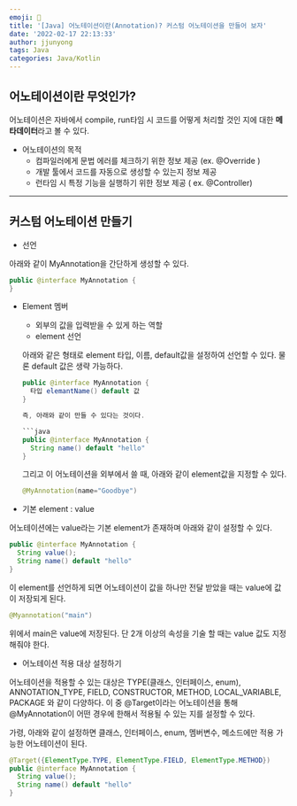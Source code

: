 ```yaml
---
emoji: 🧢
title: '[Java] 어노테이션이란(Annotation)? 커스텀 어노테이션을 만들어 보자'
date: '2022-02-17 22:13:33'
author: jjunyong
tags: Java
categories: Java/Kotlin
---
```


## 어노테이션이란 무엇인가?

어노테이션은 자바에서 compile, run타임 시 코드를 어떻게 처리할 것인 지에 대한 **메타데이터**라고 볼 수 있다.

- 어노테이션의 목적
   - 컴파일러에게 문법 에러를 체크하기 위한 정보 제공 (ex. @Override )
   - 개발 툴에서 코드를 자동으로 생성할 수 있는지 정보 제공
   - 런타임 시 특정 기능을 실행하기 위한 정보 제공 ( ex. @Controller)




---

## 커스텀 어노테이션 만들기

- 선언

아래와 같이 MyAnnotation을 간단하게 생성할 수 있다. 

```java
public @interface MyAnnotation { 
}
```

- Element 멤버
  - 외부의 값을 입력받을 수 있게 하는 역할
  - element 선언
  
  아래와 같은 형태로 element 타입, 이름, default값을 설정하여 선언할 수 있다.
  물론 default 값은 생략 가능하다. 

  ```java
  public @interface MyAnnotation { 
    타입 elemantName() default 값 
  }

  즉, 아래와 같이 만들 수 있다는 것이다.

  ```java
  public @interface MyAnnotation { 
    String name() default "hello"
  }
  ```

  그리고 이 어노테이션을 외부에서 쓸 때, 아래와 같이 element값을 지정할 수 있다.
  ```java
  @MyAnnotation(name="Goodbye")
  ```

- 기본 element : value

어노테이션에는 value라는 기본 element가 존재하며 아래와 같이 설정할 수 있다.

```java
public @interface MyAnnotation { 
  String value();
  String name() default "hello"
}
```
 이 element를 선언하게 되면 어노테이션이 값을 하나만 전달 받았을 때는 value에 값이 저장되게 된다.
```java
@Myannotation("main")
```
위에서 main은 value에 저장된다. 단 2개 이상의 속성을 기술 할 때는 value 값도 지정해줘야 한다. 

- 어노테이션 적용 대상 설정하기

어노테이션을 적용할 수 있는 대상은 TYPE(클래스, 인터페이스, enum), ANNOTATION_TYPE, FIELD, CONSTRUCTOR, METHOD, LOCAL_VARIABLE, PACKAGE 와 같이 다양하다. 
이 중 @Target이라는 어노테이션을 통해 @MyAnnotation이 어떤 경우에 한해서 적용될 수 있는 지를 설정할 수 있다.

가령, 아래와 같이 설정하면 클래스, 인터페이스, enum, 멤버변수, 메소드에만 적용 가능한 어노테이션이 된다.

```java
@Target({ElementType.TYPE, ElementType.FIELD, ElementType.METHOD})
public @interface MyAnnotation { 
  String value();
  String name() default "hello"
}
```